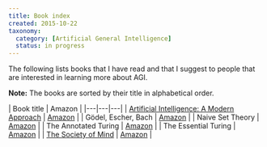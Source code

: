 ```yaml
---
title: Book index
created: 2015-10-22
taxonomy:
  category: [Artificial General Intelligence]
  status: in progress
---
```


The following lists books that I have read and that I suggest to people that are interested in learning more about AGI.

**Note:** The books are sorted by their title in alphabetical order.

| Book title | Amazon |
|---|---|---|
| [Artificial Intelligence: A Modern Approach](artificial-intelligence-a-modern-approach) | [Amazon](http://www.amazon.com/Artificial-Intelligence-Modern-Approach-Edition/dp/0136042597) |
| Gödel, Escher, Bach | [Amazon](http://www.amazon.com/G%C3%B6del-Escher-Bach-Eternal-D-R-Hofstadter/dp/B003UT2E02) |
| Naive Set Theory | [Amazon](http://www.amazon.com/Naive-Set-Theory-Paul-Halmos/dp/1781394660) |
| The Annotated Turing | [Amazon](http://www.amazon.com/Annotated-Turing-Through-Historic-Computability/dp/0470229055) |
| The Essential Turing | [Amazon](http://www.amazon.com/Essential-Turing-Philosophy-Artificial-Intelligence/dp/0198250800) |
| [The Society of Mind](the-society-of-mind) | [Amazon](http://www.amazon.com/The-Society-Mind-Marvin-Minsky/dp/0671657135) |
